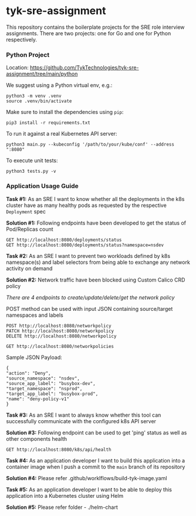 # tyk-sre-assignment

This repository contains the boilerplate projects for the SRE role interview assignments. There are two projects: one for Go and one for Python respectively.


### Python Project

Location: https://github.com/TykTechnologies/tyk-sre-assignment/tree/main/python

We suggest using a Python virtual env, e.g.:
```
python3 -m venv .venv
source .venv/bin/activate
```

Make sure to install the dependencies using `pip`:
```
pip3 install -r requirements.txt
```

To run it against a real Kubernetes API server:
```
python3 main.py --kubeconfig '/path/to/your/kube/conf' --address ":8080"
```

To execute unit tests:
```
python3 tests.py -v
```

### Application Usage Guide
**Task #1:**
As an SRE I want to know whether all the deployments in the k8s cluster have as many healthy pods as requested by the respective `Deployment` spec

**Solution #1:** 
Following endpoints have been developed to get the status of Pod/Replicas count
```commandline
GET http://localhost:8080/deployments/status
GET http://localhost:8080/deployments/status?namespace=nsdev
```


**Task #2:**
As an SRE I want to prevent two workloads defined by k8s namespace(s) and label selectors from being able to exchange any network activity on demand

**Solution #2:**
Network traffic have been blocked using Custom Calico CRD policy

*There are 4 endpoints to create/update/delete/get the network policy*

POST method can be used with input JSON containing source/target namespaces and labels

```commandline
POST http://localhost:8080/networkpolicy
PATCH http://localhost:8080/networkpolicy
DELETE http://localhost:8080/networkpolicy

GET http://localhost:8080/networkpolicies
```
Sample JSON Payload:
```commandline
{
"action": "Deny",
"source_namespace": "nsdev",
"source_app_label": "busybox-dev",
"target_namespace": "nsprod",
"target_app_label": "busybox-prod",
"name": "deny-policy-v1"
}
```


**Task #3:**
As an SRE I want to always know whether this tool can successfully communicate with the configured k8s API server

**Solution #3:**
Following endpoint can be used to get 'ping' status as well as other components health
```commandline
GET http://localhost:8080/k8s/api/health
```


**Task #4:**
As an application developer I want to build this application into a container image when I push a commit to the `main` branch of its repository

**Solution #4:**
Please refer .github/worklflows/build-tyk-image.yaml


**Task #5:**
As an application developer I want to be able to deploy this application into a Kubernetes cluster using Helm

**Solution #5:**
Please refer folder - ./helm-chart